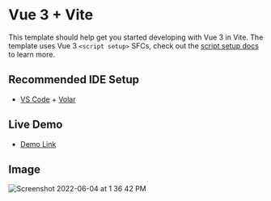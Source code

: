 # Vue 3 + Vite

This template should help get you started developing with Vue 3 in Vite. The template uses Vue 3 `<script setup>` SFCs, check out the [script setup docs](https://v3.vuejs.org/api/sfc-script-setup.html#sfc-script-setup) to learn more.

## Recommended IDE Setup

- [VS Code](https://code.visualstudio.com/) + [Volar](https://marketplace.visualstudio.com/items?itemName=Vue.volar)

## Live Demo

- [Demo Link](https://vuejstictactoe.netlify.app/)
## Image
![Screenshot 2022-06-04 at 1 36 42 PM](https://user-images.githubusercontent.com/31181223/171990826-fdad9c82-f6e6-42b2-b910-d81331429273.png)

